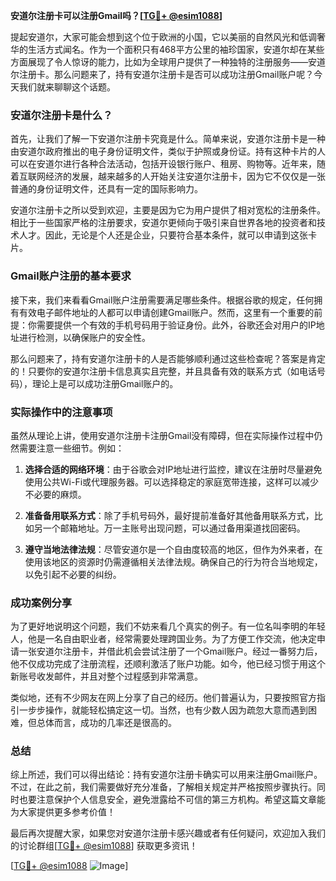 **安道尔注册卡可以注册Gmail吗？[[TG💪+ @esim1088](https://t.me/s/esim1088)]**

提起安道尔，大家可能会想到这个位于欧洲的小国，它以美丽的自然风光和低调奢华的生活方式闻名。作为一个面积只有468平方公里的袖珍国家，安道尔却在某些方面展现了令人惊讶的能力，比如为全球用户提供了一种独特的注册服务——安道尔注册卡。那么问题来了，持有安道尔注册卡是否可以成功注册Gmail账户呢？今天我们就来聊聊这个话题。

### 安道尔注册卡是什么？

首先，让我们了解一下安道尔注册卡究竟是什么。简单来说，安道尔注册卡是一种由安道尔政府推出的电子身份证明文件，类似于护照或身份证。持有这种卡片的人可以在安道尔进行各种合法活动，包括开设银行账户、租房、购物等。近年来，随着互联网经济的发展，越来越多的人开始关注安道尔注册卡，因为它不仅仅是一张普通的身份证明文件，还具有一定的国际影响力。

安道尔注册卡之所以受到欢迎，主要是因为它为用户提供了相对宽松的注册条件。相比于一些国家严格的注册要求，安道尔更倾向于吸引来自世界各地的投资者和技术人才。因此，无论是个人还是企业，只要符合基本条件，就可以申请到这张卡片。

### Gmail账户注册的基本要求

接下来，我们来看看Gmail账户注册需要满足哪些条件。根据谷歌的规定，任何拥有有效电子邮件地址的人都可以申请创建Gmail账户。然而，这里有一个重要的前提：你需要提供一个有效的手机号码用于验证身份。此外，谷歌还会对用户的IP地址进行检测，以确保账户的安全性。

那么问题来了，持有安道尔注册卡的人是否能够顺利通过这些检查呢？答案是肯定的！只要你的安道尔注册卡信息真实且完整，并且具备有效的联系方式（如电话号码），理论上是可以成功注册Gmail账户的。

### 实际操作中的注意事项

虽然从理论上讲，使用安道尔注册卡注册Gmail没有障碍，但在实际操作过程中仍然需要注意一些细节。例如：

1. **选择合适的网络环境**：由于谷歌会对IP地址进行监控，建议在注册时尽量避免使用公共Wi-Fi或代理服务器。可以选择稳定的家庭宽带连接，这样可以减少不必要的麻烦。
   
2. **准备备用联系方式**：除了手机号码外，最好提前准备好其他备用联系方式，比如另一个邮箱地址。万一主账号出现问题，可以通过备用渠道找回密码。

3. **遵守当地法律法规**：尽管安道尔是一个自由度较高的地区，但作为外来者，在使用该地区的资源时仍需遵循相关法律法规。确保自己的行为符合当地规定，以免引起不必要的纠纷。

### 成功案例分享

为了更好地说明这个问题，我们不妨来看几个真实的例子。有一位名叫李明的年轻人，他是一名自由职业者，经常需要处理跨国业务。为了方便工作交流，他决定申请一张安道尔注册卡，并借此机会尝试注册了一个Gmail账户。经过一番努力后，他不仅成功完成了注册流程，还顺利激活了账户功能。如今，他已经习惯于用这个新账号收发邮件，并且对整个过程感到非常满意。

类似地，还有不少网友在网上分享了自己的经历。他们普遍认为，只要按照官方指引一步步操作，就能轻松搞定这一切。当然，也有少数人因为疏忽大意而遇到困难，但总体而言，成功的几率还是很高的。

### 总结

综上所述，我们可以得出结论：持有安道尔注册卡确实可以用来注册Gmail账户。不过，在此之前，我们需要做好充分准备，了解相关规定并严格按照步骤执行。同时也要注意保护个人信息安全，避免泄露给不可信的第三方机构。希望这篇文章能为大家提供更多参考价值！

最后再次提醒大家，如果您对安道尔注册卡感兴趣或者有任何疑问，欢迎加入我们的讨论群组[[TG💪+ @esim1088](https://t.me/s/esim1088)] 获取更多资讯！

[[TG💪+ @esim1088](https://t.me/s/esim1088) ![Image](https://i.postimg.cc/4NQfJmqS/Snipaste-2025-05-13-00-14-12.png)]